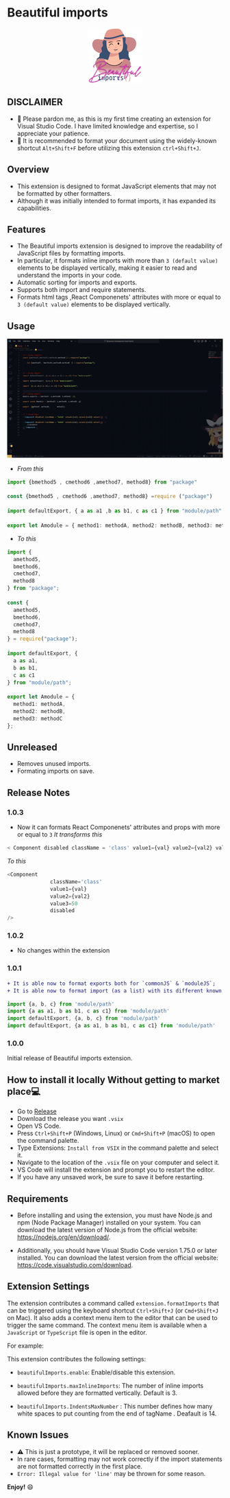 # Beautiful imports

<p
    align="center"
    style="text-align: center;"
>
    <img
        src="https://raw.githubusercontent.com/abderox/BEAUTIFUL-IMPORTS/main/icons/beautifulImports.png"
        alt="Beautiful imports"
    />
</p>

## DISCLAIMER

- 👋 Please pardon me, as this is my first time creating an extension for Visual Studio Code. I have limited knowledge and expertise, so I appreciate your patience.
- 🔔 It is recommended to format your document using the widely-known shortcut `Alt+Shift+F` before utilizing this extension `ctrl+Shift+J`.

## Overview

- This extension is designed to format JavaScript elements that may not be formatted by other formatters.
- Although it was initially intended to format imports, it has expanded its capabilities.

## Features

- The Beautiful imports extension is designed to improve the readability of JavaScript files by formatting imports.
- In particular, it formats inline imports with more than `3 (default value)` elements to be displayed vertically, making it easier to read and understand the imports in your code.
- Automatic sorting for imports and exports.
- Supports both import and require statements.
- Formats html tags ,React Componenets' attributes with more or equal to `3 (default value)` elements to be displayed vertically.

## Usage

<p
    align="center"
    style="text-align: center;"
>
    <img
        src="https://raw.githubusercontent.com/abderox/BEAUTIFUL-IMPORTS/main/github/extension-v1.0.3.gif"
        alt="Inline imports"
    />
</p>

- _From this_

```typescript
import {bmethod5 , cmethod6 ,amethod7, method8} from "package"

const {bmethod5 , cmethod6 ,amethod7, method8} =require ("package")

import defaultExport, { a as a1 ,b as b1, c as c1 } from "module/path"

export let Amodule = { method1: methodA, method2: methodB, method3: methodC};
```

- _To this_

```typescript
import {
  amethod5,
  bmethod6,
  cmethod7,
  method8
} from "package";

const {
  amethod5,
  bmethod6,
  cmethod7,
  method8
} = require("package");

import defaultExport, {
  a as a1,
  b as b1,
  c as c1
} from "module/path";

export let Amodule = {
  method1: methodA,
  method2: methodB,
  method3: methodC
};
```

## Unreleased

- Removes unused imports.
- Formating imports on save.

## Release Notes

### 1.0.3

- Now it can formats React Componenets' attributes and props with more or equal to `3`
_It transforms this_

```typescript
< Component disabled className = 'class' value1={val} value2={val2} value3=50 disabled  />
```

_To this_

```typescript
<Component
              className='class'
              value1={val}
              value2={val2}
              value3=50
              disabled
/>
```

### 1.0.2

- No changes within the extension

### 1.0.1

```diff
+ It is able now to format exports both for `commonJS` & `moduleJS`;
+ It is able now to format import (as a list) with its different known ways as follows 
```

```typescript
import {a, b, c} from 'module/path'
import {a as a1, b as b1, c as c1} from 'module/path'
import defaultExport, {a, b, c} from 'module/path'
import defaultExport, {a as a1, b as b1, c as c1} from 'module/path'
```

### 1.0.0

Initial release of Beautiful imports extension.

## How to install it locally Without getting to market place💻

- Go to [Release](https://github.com/abderox/BEAUTIFUL-IMPORTS/releases)
- Download the release you want `.vsix`
- Open VS Code.
- Press `Ctrl+Shift+P` (Windows, Linux) or `Cmd+Shift+P` (macOS) to open the command palette.
- Type Extensions: `Install from VSIX` in the command palette and select it.
- Navigate to the location of the `.vsix` file on your computer and select it.
- VS Code will install the extension and prompt you to restart the editor.
- If you have any unsaved work, be sure to save it before restarting.

## Requirements

- Before installing and using the extension, you must have Node.js and npm (Node Package Manager) installed on your system. You can download the latest version of Node.js from the official website: <https://nodejs.org/en/download/>.

- Additionally, you should have Visual Studio Code version 1.75.0 or later installed. You can download the latest version from the official website: <https://code.visualstudio.com/download>.

## Extension Settings

The extension contributes a command called `extension.formatImports` that can be triggered using the keyboard shortcut `Ctrl+Shift+J` (or `Cmd+Shift+J` on Mac). It also adds a context menu item to the editor that can be used to trigger the same command. The context menu item is available when a `JavaScript` or `TypeScript` file is open in the editor.

For example:

This extension contributes the following settings:

- `beautifulImports.enable`: Enable/disable this extension.

- `beautifulImports.maxInlineImports`: The number of inline imports allowed before they are formatted vertically. Default is 3.

- `beautifulImports.IndentsMaxNumber` : This number defines how many white spaces to put counting from the end of tagName . Deafault is 14.


## Known Issues

- ⚠️ This is  just a prototype, it will be replaced or removed sooner.
- In rare cases, formatting may not work correctly if the import statements are not formatted correctly in the first place.
- `Error: Illegal value for 'line'` may be thrown for some reason.

**Enjoy!** 😄
